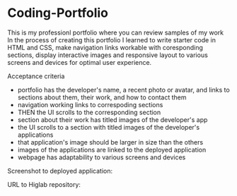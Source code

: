 # Coding-Portfolio

This is my professionl portfolio where you can review samples of my work 
In the process of creating this portfolio I learned to write starter code in HTML and CSS, make navigation links workable with coresponding sections, display interactive images and responsive layout to various screens and devices for optimal user experience. 

Acceptance criteria
* portfolio has the developer's name, a recent photo or avatar, and links to sections about them, their work, and how to contact them
* navigation working links to correspoding sections
* THEN the UI scrolls to the corresponding section
* section about their work has titled images of the developer's app
* the UI scrolls to a section with titled images of the developer's applications
* that application's image should be larger in size than the others
* images of the applications are linked to the deployed application
* webpage has adaptability to various screens and devices  

Screenshot to deployed application:

URL to Higlab repository: 


